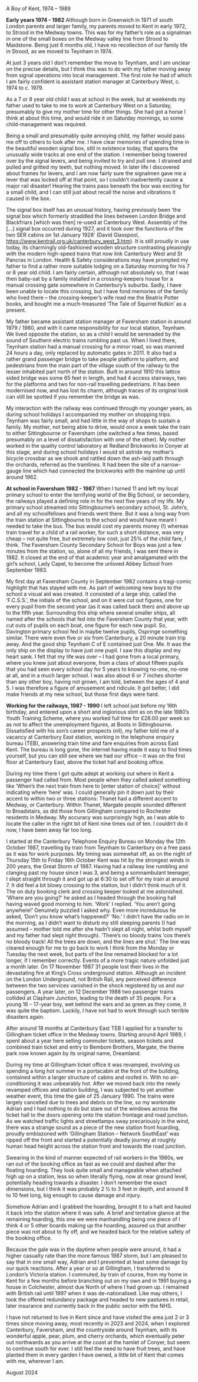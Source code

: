 A Boy of Kent, 1974 – 1989

**Early years 1974 - 1982**
Although born in Greenwich in 1971 of south London parents and larger family, my parents moved to Kent in early 1972, to Strood in the Medway towns. This was for my father’s role as a signalman in one of the small boxes on the Medway valley line from Strood to Maidstone. Being just 6 months old, I have no recollection of our family life in Strood, as we moved to Teynham in 1974. 

At just 3 years old I don’t remember the move to Teynham, and I am unclear on the precise details, but I think this was to do with my father moving away from signal operations into local management. The first role he had of which I am fairly confident is assistant station manager at Canterbury West, c. 1974 to c. 1979. 

As a 7 or 8 year old child I was at school in the week, but at weekends my father used to take to me to work at Canterbury West on a Saturday, presumably to give my mother time for other things. She had got a horse I think at about this time, and would ride it on Saturday mornings, so some child-management was required.

Being a small and presumably quite annoying child, my father would pass me off to others to look after me. I have clear memories of spending time in the beautiful wooden signal box, still in existence today, that spans the unusually wide tracks at one end of the station. I remember being towered over by the signal levers, and being invited to try and pull one. I strained and pulled and gritted my teeth, but nothing moved. In later life I discovered about frames for levers, and I am now fairly sure the signalmen gave me a lever that was locked off at that point, so I couldn’t inadvertently cause a major rail disaster! Hearing the trains pass beneath the box was exciting for a small child, and I can still just about recall the noise and vibrations it caused in the box.

The signal box itself has an unusual history, having previously been ‘the signal box which formerly straddled the lines between London Bridge and Blackfriars [which was then] re-used at Canterbury West. Assembly of the […] signal box occurred during 1927, and it took over the functions of the two SER cabins on 1st January 1928’ (David Glasspool, https://www.kentrail.org.uk/canterbury_west_3.htm). It is still proudly in use today, its charmingly old-fashioned wooden structure contrasting pleasingly with the modern high-speed trains that now link Canterbury West and St Pancras in London. 
Health & Safety considerations may have prompted my father to find a rather more suitable lodging on a Saturday morning for his 7 or 8 year old child. I am fairly certain, although not absolutely so, that I was then baby-sat by a family installed in a crossing-keepers house for a manual crossing gate somewhere in Canterbury’s suburbs. Sadly, I have been unable to locate this crossing, but I have fond memories of the family who lived there – the crossing-keeper’s wife read me the Beatrix Potter books, and bought me a much-treasured ‘The Tale of Squirrel Nutkin’ as a present.

My father became assistant station manager at Faversham station in around 1979 / 1980, and with it came responsibility for our local station, Teynham. We lived opposite the station, so as a child I would be serenaded by the sound of Southern electric trains rumbling past us. When I lived there, Teynham station had a manual crossing for a minor road, so was manned 24 hours a day, only replaced by automatic gates in 2011. It also had a rather grand passenger bridge to take people platform to platform, and pedestrians from the main part of the village south of the railway to the lesser inhabited part north of the station. Built in around 1910 this lattice sided bridge was some 65 feet in length, and had 4 access stairways, two for the platforms and two for non-rail travelling pedestrians. It has been modernised now, and has lost its charm, although traces of its original look can still be spotted if you remember the bridge as was. 

My interaction with the railway was continued through my younger years, as during school holidays I accompanied my mother on shopping trips. Teynham was fairly small, and had little in the way of shops to sustain a family. My mother, not being able to drive, would once a week take the train to either Sittingbourne or Faversham (she switched a few times, based presumably on a level of dissatisfaction with one of the other). My mother worked in the quality control laboratory at Redland Brickworks in Conyer at this stage, and during school holidays I would sit astride my mother’s bicycle crossbar as we shook and rattled down the ash-laid path through the orchards, referred as the tramlines. It had been the site of a narrow-gauge line which had connected the brickworks with the mainline up until around 1962.

**At school in Faversham 1982 - 1987**
When I turned 11 and left my local primary school to enter the terrifying world of the Big School, or secondary, the railways played a defining role in for the next five years of my life. My primary school streamed into Sittingbourne’s secondary school, St. John’s, and all my schoolfellows and friends went there. But it was a long way from the train station at Sittingbourne to the school and would have meant I needed to take the bus. The bus would cost my parents money (!) whereas train travel for a child of a rail worker, for such a short distance, was very cheap – not quite free, but extremely low cost, just 25% of the child fare, I think. The Faversham County Secondary School for Boys was just a few minutes from the station, so, alone of all my friends, I was sent there in 1982. It closed at the end of that academic year and amalgamated with the girl’s school, Lady Capel, to become the unloved Abbey School from September 1983.

My first day at Faversham County in September 1982 contains a tragi-comic highlight that has stayed with me. As part of welcoming new boys to the school a visual aid was created. It consisted of a large ship, called the ‘F.C.S.S.’, the initials of the school, and on it were cut out figures, one for every pupil from the second year (as it was called back then) and above up to the fifth year. Surrounding this ship where several smaller ships, all named after the schools that fed into the Faversham County that year, with cut outs of pupils on each boat, one figure for each new pupil. So, Davington primary school fed in maybe twelve pupils, Ospringe something similar. There were even five or six from Canterbury, a 20 minute train trip away. And the good ship Teynham C of E contained just One. Me. It was the only ship on the display to have just one pupil. I saw this display and my heart sank.  I felt that my life was over – I had gone from a local primary, where you knew just about everyone, from a class of about fifteen pupils that you had seen every school day for 5 years to knowing no-one, no-one at all, and in a much larger school. I was also about 6 or 7 inches shorter than any other boy, having not grown, I am told, between the ages of 4 and 5. I was therefore a figure of amusement and ridicule. It got better, I did make friends at my new school, but those first days were hard.

**Working for the railways, 1987 - 1990**
I left school just before my 16th birthday, and entered upon a short and inglorious stint as on the late 1980’s Youth Training Scheme, where you worked full time for £28.00 per week so as not to affect the unemployment figures, at Boots in Sittingbourne. Dissatisfied with his son’s career prospects (nil), my father told me of a vacancy at Canterbury East station, working in the telephone enquiry bureau (TEB), answering train time and fare enquiries from across East Kent. The bureau is long gone, the internet having made it easy to find times yourself, but you can still see where we had our office – it was on the first floor at Canterbury East, above the ticket hall and booking office.

During my time there I got quite adept at working out where in Kent a passenger had called from. Most people when they called asked something like ‘When’s the next train from here to [enter station of choice]’ without indicating where ‘here’ was. I could generally pin it down just by their accent to within two or three stations: Thanet had a different accent to Medway, or Canterbury. Within Thanet, Margate people sounded different to Broadstairs, as did those from Gillingham compared to Rochester residents in Medway. My accuracy was surprisingly high, as I was able to locate the caller in the right bit of Kent nine times out of ten. I couldn’t do it now, I have been away far too long.

I started at the Canterbury Telephone Enquiry Bureau on Monday the 12th October 1987, travelling by train from Teynham to Canterbury on a free pass as it was for work purposes. My timing was somewhat off, as on the night of Thursday 15th to Friday 16th October Kent was hit by the strongest winds in 200 years, the Great Storm of 1987. Having had a railway line rumbling and clanging past my house since I was 3, and being a somnambulant teenager, I slept straight through it and got up at 6:30 to set off for my train at around 7. It did feel a bit blowy crossing to the station, but I didn’t think much of it. The on duty booking clerk and crossing keeper looked at me astonished. ‘Where are you going?’ he asked as I headed through the booking hall having waved good morning to him. ‘Work’ I replied. ‘You aren’t going anywhere!’ Genuinely puzzled I asked why. Even more incredulous he asked, ‘Don’t you know what’s happened?’ ‘No.’ I didn’t have the radio on in the morning, as I didn’t want to disturb my still sleeping parents (I had assumed – mother told me after she hadn’t slept all night, whilst both myself and my father had slept right through). ‘There’s no bloody trains ‘cos there’s no bloody track! All the trees are down, and the lines are shut.’  The line was cleared enough for me to go back to work I think from the Monday or Tuesday the next week, but parts of the line remained blocked for a lot longer, if I remember correctly.
Events of a more tragic nature unfolded just a month later. On 17 November 1987 31 people lost their lives in the devastating fire at King’s Cross underground station. Although an incident on the London Underground, not British Rail, any perceived difference between the two services vanished in the shock registered by us and our passengers. A year later, on 12 December 1988 two passenger trains collided at Clapham Junction, leading to the death of 35 people. For a young 16 – 17-year boy, wet behind the ears and as green as they come, it was quite the baptism. Luckily, I have not had to work through such terrible disasters again.

After around 18 months at Canterbury East TEB I applied for a transfer to Gillingham ticket office in the Medway towns. Starting around April 1989, I spent about a year here selling commuter tickets, season tickets and combined train ticket and entry to Bembom Brothers, Margate, the theme park now known again by its original name, Dreamland. 

During my time at Gillingham ticket office it was revamped, involving us spending a long hot summer in a portacabin at the front of the building, contained within a larger structure of cabins and roofed in. With no air-conditioning it was unbearably hot. After we moved back into the newly revamped offices and station building, I was subjected to yet another weather event, this time the gale of 25 January 1990. The trains were largely cancelled due to trees and debris on the line, so my workmate Adrian and I had nothing to do but stare out of the windows across the ticket hall to the doors opening onto the station frontage and road junction. As we watched traffic lights and streetlamps sway precariously in the wind, there was a strange sound as a piece of the new station front hoarding, proudly emblazoned with ‘Gillingham Station – Network SouthEast’ was ripped off the front and started a potentially deadly journey at roughly human head height across the station front and towards the road junction.

Swearing in the kind of manner expected of rail workers in the 1980s, we ran out of the booking office as fast as we could and dashed after the floating hoarding. They look quite small and manageable when attached high up on a station, less so when literally flying, now at near ground level, potentially heading towards a disaster. I don’t remember the exact dimensions, but I think it was probably 2 ½ to 3 feet in depth, and around 8 to 10 feet long, big enough to cause damage and injury.

Somehow Adrian and I grabbed the hoarding, brought it to a halt and hauled it back into the station where it was safe. A brief and tentative glance at the remaining hoarding, this one we were manhandling being one piece of I think 4 or 5 other boards making up the hoarding, assured us that another piece was not about to fly off, and we headed back for the relative safety of the booking office.

Because the gale was in the daytime when people were around, it had a higher casualty rate than the more famous 1987 storm, but I am pleased to say that in one small way, Adrian and I prevented at least some damage by our quick reactions.
After a year or so at Gillingham, I transferred to London’s Victoria station. I commuted, by train of course, from my home in Kent for a few months before branching out on my own and in 1991 buying a house in Colchester, almost due North of where I had grown up. I remained with British rail until 1997 when it was de-nationalised. Like may others, I took the offered redundancy package and headed to new pastures in retail, later insurance and currently back in the public sector with the NHS.

I have not returned to live in Kent since and have visited the area just 2 or 3 times since moving away, most recently in 2023 and 2024, when I explored Canterbury, Faversham, and the countryside around Teynham, with its wonderful apple, pear, plum, and cherry orchards, which eventually peter out northwards as you arrive at the coast at the hamlet of Conyer, but seem to continue south for ever. I still feel the need to have fruit trees, and have planted them in every garden I have owned, a little bit of Kent that comes with me, wherever I am.

August 2024
